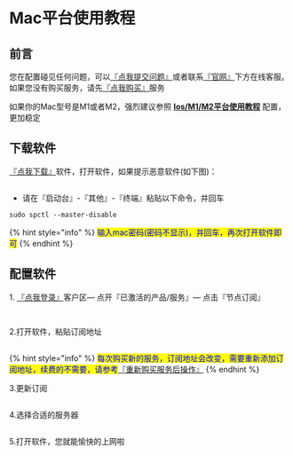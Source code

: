 # Mac平台使用教程

## **前言**

您在配置碰见任何问题，可以[『点我提交问题』](https://www.lengjiao.me/submitticket.php)或者联系[『官网』](https://www.lengjiao.me)下方在线客服。如果您没有购买服务，请先[『点我购买』](https://www.lengjiao.me/cart.php)服务



如果你的Mac型号是M1或者M2，强烈建议参照 [**Ios/M1/M2平台使用教程**](ios.md) 配置，更加稳定

## 下载软件

[『点我下载』](https://fastly.jsdelivr.net/gh/ljsupport/leng/LJ.dmg)软件，打开软件，如果提示恶意软件(如下图)：

<div align="left">

<figure><img src="https://pic4.58cdn.com.cn/nowater/webim/big/n_v2dda7d6c7afe9432cadc74874c2f52c45.png" alt=""><figcaption></figcaption></figure>

</div>

* 请在『启动台』-『其他』-『终端』粘贴以下命令，并回车

```
sudo spctl --master-disable
```

{% hint style="info" %}
<mark style="color:blue;">输入mac密码(密码不显示)，并回车，再次打开软件即可</mark>
{% endhint %}

## 配置软件

&#x20;1\. [『点我登录』](https://www.lengjiao.me/clientarea.php)客户区— 点开『已激活的产品/服务』— 点击『节点订阅』

<div align="left">

<figure><img src="https://alumninpustedutw-my.sharepoint.com/personal/empty_alumni_npust_edu_tw/Documents/lengjiaoimg/m1.png" alt=""><figcaption></figcaption></figure>

</div>

<div align="left">

<figure><img src="https://pic7.58cdn.com.cn/nowater/webim/big/n_v242d381269fc141c9ada5966b1d61f0ea.png" alt=""><figcaption></figcaption></figure>

</div>

2.打开软件，粘贴订阅地址

<div align="left">

<figure><img src="https://pic2.58cdn.com.cn/nowater/webim/big/n_v2efff4e6a172845dcaf1337ca162eb1ea.png" alt=""><figcaption></figcaption></figure>

</div>

{% hint style="info" %}
<mark style="color:blue;">每次购买新的服务，订阅地址会改变，需要重新添加订阅地址，续费的不需要，请参考</mark>[『重新购买服务后操作』](../chang-jian-wen-ti/zhong-xin-gou-mai-fu-wu-hou-cao-zuo.md)
{% endhint %}

3.更新订阅

<div align="left">

<figure><img src="https://pic7.58cdn.com.cn/nowater/webim/big/n_v26ac447822e8f4da7a054b71680022df1.png" alt=""><figcaption></figcaption></figure>

</div>

4.选择合适的服务器

<div align="left">

<figure><img src="https://alumninpustedutw-my.sharepoint.com/personal/empty_alumni_npust_edu_tw/Documents/lengjiaoimg/m5.png" alt=""><figcaption></figcaption></figure>

</div>

5.打开软件，您就能愉快的上网啦

<div align="left">

<figure><img src="https://pic2.58cdn.com.cn/nowater/webim/big/n_v25f188c07b3584b13b63e37b389c351fc.png" alt=""><figcaption></figcaption></figure>

</div>
